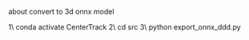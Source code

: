about convert to 3d onnx model

1\ conda activate CenterTrack
2\ cd src
3\ python export_onnx_ddd.py